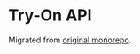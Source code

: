 # Try-On API

Migrated from [original monorepo](https://github.com/binhdoitsme/garmento/tree/main/tryonserver).

